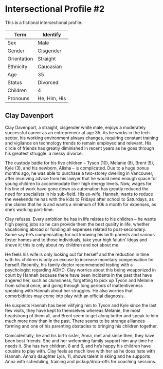 # Intersectional Profile #2

This is a fictional intersectional profile.

Term | Identify
------------ | -------------
Sex | Male
Gender | Cisgender
Orientation | Straight
Ethnicity | Caucasian
Age | 35
Status | Divorced
Children | 4
Pronouns | He, Him, His

## Clay Davenport

Clay Davenport, a straight, cisgender white male, enjoys a moderately successful career as an entrepreneur at age 35. As he works in the tech sector, his working environment always changes, requiring constant training and vigilance on technology trends to remain employed and relevant. His circle of friends has greatly diminished in recent years as he goes through his greatest struggle: a messy divorce.

The custody battle for his five children – Tyson (10), Melanie (8), Brent (5), Kyle (3), and his newborn, Alisha – is complicated. Due to a huge bonus months ago, he was able to purchase a two-storey dwelling in Vancouver, after receiving advice from his lawyer that he would need enough space for young children to accommodate their high energy levels. Now, wages for his line of work have gone down as automation has greatly reduced the need for specialists in his sub-field. His ex-wife, Hannah, wants to reduce the weekends he has with the kids to Fridays after school to Saturdays, as she claims that he is and wants a minimum of 10k a month for expenses, as she’s working part-time.

Clay refuses. Every ambition he has in life relates to his children – he wants high paying jobs so he can provide them the best quality in life, whether vacationing abroad or funding all expenses related to post-secondary. Some say he’s compensating for not knowing his birth parents and various foster homes and to those individuals, take your high falutin' ideas and shove it; this is only about my children and not about me.

He feels his wife is only looking out for herself and the reduction in time with his children is only an excuse to increase monetary compensation for herself. Recently, his family doctor recommended testing with a psychologist regarding ADHD. Clay worries about this being weaponized in court by Hannah because there have been incidents in the past that have angered her, such as clumsiness, forgetting to pick up Tyson and Melanie from school once, and going through long periods of inattentiveness speaking with Hannah about her struggles. He also worries that comorbidities may come into play with an official diagnosis.

He suspects Hannah has been vilifying him to Tyson and Kyle since the last few visits, they have kept to themselves whereas Melanie, the most headstrong of them all, and Brent seem to get along better and speak to him much more now than in the past. There seems to be strange alliances forming and one of his parenting obstacles to bringing his children together.

Coincidentally, he and his birth sister, Anna, met and since then, they have been best friends. She and her welcoming family support him any time he needs it. She has two children, 8 and 6, and he’s happy his children have cousins to play with. Clay feels as much love with her as he does hate with Hannah. Anna’s daughter Lyla, 11, shows talent in skiing and he supports Anna with scheduling, training and pickup/drop-offs for coaching sessions.

